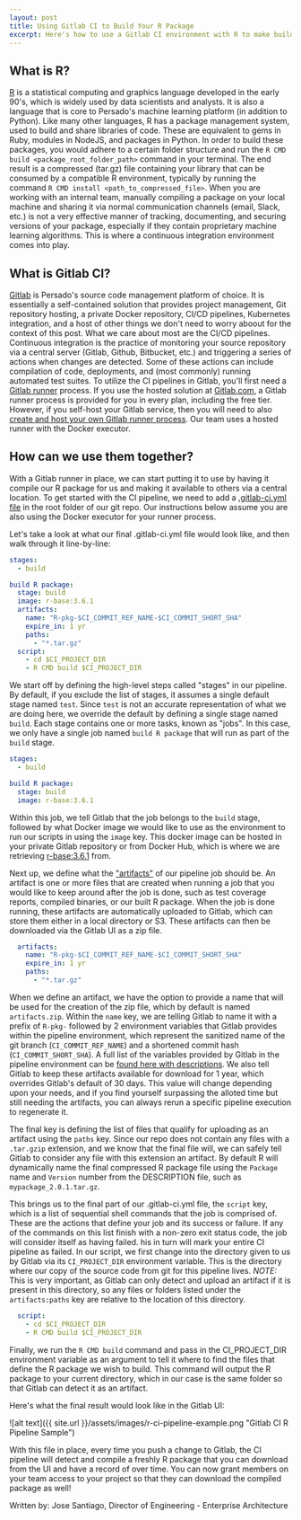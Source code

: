 ```yaml
---
layout: post
title: Using Gitlab CI to Build Your R Package
excerpt: Here's how to use a Gitlab CI environment with R to make building, hosting, and sharing packages with your team incredibly simple.
---
```


## What is R?

[R](https://www.r-project.org/) is a statistical computing and graphics language developed in the early 90's, which is widely used by data scientists and analysts. It is also a language that is core to Persado's machine learning platform (in addition to Python). Like many other languages, R has a package management system, used to build and share libraries of code. These are equivalent to gems in Ruby, modules in NodeJS, and packages in Python. In order to build these packages, you would adhere to a certain folder structure and run the `R CMD build <package_root_folder_path>` command in your terminal. The end result is a compressed (tar.gz) file containing your library that can be consumed by a compatible R environment, typically by running the command `R CMD install <path_to_compressed_file>`. When you are working with an internal team, manually compiling a package on your local machine and sharing it via normal communication channels (email, Slack, etc.) is not a very effective manner of tracking, documenting, and securing versions of your package, especially if they contain proprietary machine learning algorithms. This is where a continuous integration environment comes into play.


## What is Gitlab CI?

[Gitlab](https://gitlab.com) is Persado's source code management platform of choice. It is essentially a self-contained solution that provides project management, Git repository hosting, a private Docker repository, CI/CD pipelines, Kubernetes integration, and a host of other things we don't need to worry aboout for the context of this post. What we care about most are the CI/CD pipelines. Continuous integration is the practice of monitoring your source repository via a central server (Gitlab, Github, Bitbucket, etc.) and triggering a series of actions when changes are detected. Some of these actions can include compilation of code, deployments, and (most commonly) running automated test suites. To utilize the CI pipelines in Gitlab, you'll first need a [Gitlab runner](https://docs.gitlab.com/runner/) process. If you use the hosted solution at [Gitlab.com](https://gitlab.com), a Gitlab runner process is provided for you in every plan, including the free tier. However, if you self-host your Gitlab service, then you will need to also [create and host your own Gitlab runner process](https://docs.gitlab.com/runner/#install-gitlab-runner). Our team uses a hosted runner with the Docker executor.

## How can we use them together?

With a Gitlab runner in place, we can start putting it to use by having it compile our R package for us and making it available to others via a central location. To get started with the CI pipeline, we need to add a [.gitlab-ci.yml file](https://docs.gitlab.com/ee/ci/yaml/README.html) in the root folder of our git repo. Our instructions below assume you are also using the Docker executor for your runner process.

Let's take a look at what our final .gitlab-ci.yml file would look like, and then walk through it line-by-line:

```yaml
stages:
  - build

build R package:
  stage: build
  image: r-base:3.6.1
  artifacts:
    name: "R-pkg-$CI_COMMIT_REF_NAME-$CI_COMMIT_SHORT_SHA"
    expire_in: 1 yr
    paths:
      - "*.tar.gz"
  script:
    - cd $CI_PROJECT_DIR
    - R CMD build $CI_PROJECT_DIR
```

We start off by defining the high-level steps called "stages" in our pipeline. By default, if you exclude the list of stages, it assumes a single default stage named `test`. Since `test` is not an accurate representation of what we are doing here, we override the default by defining a single stage named `build`. Each stage contains one or more tasks, known as "jobs". In this case, we only have a single job named `build R package` that will run as part of the `build` stage. 

```yaml
stages:
  - build

build R package:
  stage: build
  image: r-base:3.6.1
```

Within this job, we tell Gitlab that the job belongs to the `build` stage, followed by what Docker image we would like to use as the environment to run our scripts in using the `image` key. This docker image can be hosted in your private Gitlab repository or from Docker Hub, which is where we are retrieving [r-base:3.6.1](https://hub.docker.com/_/r-base) from.

Next up, we define what the ["artifacts"](https://docs.gitlab.com/ee/ci/yaml/README.html#artifacts) of our pipeline job should be. An artifact is one or more files that are created when running a job that you would like to keep around after the job is done, such as test coverage reports, compiled binaries, or our built R package. When the job is done running, these artifacts are automatically uploaded to Gitlab, which can store them either in a local directory or S3. These artifacts can then be downloaded via the Gitlab UI as a zip file. 

```yaml
  artifacts:
    name: "R-pkg-$CI_COMMIT_REF_NAME-$CI_COMMIT_SHORT_SHA"
    expire_in: 1 yr
    paths:
      - "*.tar.gz"
```

When we define an artifact, we have the option to provide a name that will be used for the creation of the zip file, which by default is named `artifacts.zip`. Within the `name` key, we are telling Gitlab to name it with a prefix of `R-pkg-` followed by 2 environment variables that Gitlab provides within the pipeline environment, which represent the sanitized name of the git branch (`CI_COMMIT_REF_NAME`) and a shortened commit hash (`CI_COMMIT_SHORT_SHA`). A full list of the variables provided by Gitlab in the pipeline environment can be [found here with descriptions](https://docs.gitlab.com/ee/ci/variables/predefined_variables.html). We also tell Gitlab to keep these artifacts available for download for 1 year, which overrides Gitlab's default of 30 days. This value will change depending upon your needs, and if you find yourself surpassing the alloted time but still needing the artifacts, you can always rerun a specific pipeline execution to regenerate it. 

The final key is defining the list of files that qualify for uploading as an artifact using the `paths` key. Since our repo does not contain any files with a `.tar.gzip` extension, and we know that the final file will, we can safely tell Gitlab to consider any file with this extension an artifact. By default R will dynamically name the final compressed R package file using the `Package` name and `Version` number from the DESCRIPTION file, such as `mypackage_2.0.1.tar.gz`. 

This brings us to the final part of our .gitlab-ci.yml file, the `script` key, which is a list of sequential shell commands that the job is comprised of. These are the actions that define your job and its success or failure. If any of the commands on this list finish with a non-zero exit status code, the job will consider itself as having failed. his in turn will mark your entire CI pipeline as failed. In our script, we first change into the directory given to us by Gitlab via its `CI_PROJECT_DIR` environment variable. This is the directory where our copy of the source code from git for this pipeline lives. *NOTE:* This is very important, as Gitlab can only detect and upload an artifact if it is present in this directory, so any files or folders listed under the `artifacts:paths` key are relative to the location of this directory. 

```yaml
  script:
    - cd $CI_PROJECT_DIR
    - R CMD build $CI_PROJECT_DIR
```

Finally, we run the `R CMD build` command and pass in the CI_PROJECT_DIR environment variable as an argument to tell it where to find the files that define the R package we wish to build. This command will output the R package to your current directory, which in our case is the same folder so that Gitlab can detect it as an artifact.

Here's what the final result would look like in the Gitlab UI:

![alt text]({{ site.url }}/assets/images/r-ci-pipeline-example.png "Gitlab CI R Pipeline Sample")

With this file in place, every time you push a change to Gitlab, the CI pipeline will detect and compile a freshly R package that you can download from the UI and have a record of over time. You can now grant members on your team access to your project so that they can download the compiled package as well!

Written by: Jose Santiago, Director of Engineering - Enterprise Architecture
